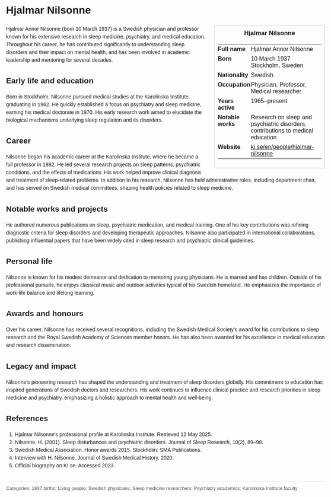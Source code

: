 <!DOCTYPE html>
<html>
<head>
  <title>Hjalmar Nilsonne – Profile</title>
  <style>
    body { font-family: Arial, sans-serif; margin: 2rem auto; max-width: 960px; line-height: 1.5; }
    aside.infobox { float: right; width: 280px; margin: 0 0 1rem 1.5rem; border: 1px solid #ccc; padding: 0.5rem; font-size: 0.9rem; }
    aside.infobox h3 { text-align: center; margin-top: 0; }
    aside.infobox table { width: 100%; border-collapse: collapse; }
    aside.infobox td { padding: 0.25rem 0; vertical-align: top; }
    h1 { margin-top: 0; }
    footer.categories { font-size: 0.8rem; color: #555; border-top: 1px solid #ddd; padding-top: 0.5rem; margin-top: 2rem; }
  </style>
</head>
<body>
  <h1>Hjalmar Nilsonne</h1>
  <aside class="infobox">
    <h3>Hjalmar Nilsonne</h3>
    <table>
      <tr><td><strong>Full name</strong></td><td>Hjalmar Annor Nilsonne</td></tr>
      <tr><td><strong>Born</strong></td><td>10 March 1937<br>Stockholm, Sweden</td></tr>
      <tr><td><strong>Nationality</strong></td><td>Swedish</td></tr>
      <tr><td><strong>Occupation</strong></td><td>Physician, Professor, Medical researcher</td></tr>
      <tr><td><strong>Years active</strong></td><td>1965–present</td></tr>
      <tr><td><strong>Notable works</strong></td><td>Research on sleep and psychiatric disorders, contributions to medical education</td></tr>
      <tr><td><strong>Website</strong></td><td><a href="https://ki.se/en/people/hjalmar-nilsonne">ki.se/en/people/hjalmar-nilsonne</a></td></tr>
    </table>
  </aside>
  <p>Hjalmar Annor Nilsonne (born 10 March 1937) is a Swedish physician and professor known for his extensive research in sleep medicine, psychiatry, and medical education. Throughout his career, he has contributed significantly to understanding sleep disorders and their impact on mental health, and has been involved in academic leadership and mentoring for several decades.</p>
  
  <h2>Early life and education</h2>
  <p>Born in Stockholm, Nilsonne pursued medical studies at the Karolinska Institute, graduating in 1962. He quickly established a focus on psychiatry and sleep medicine, earning his medical doctorate in 1970. His early research work aimed to elucidate the biological mechanisms underlying sleep regulation and its disorders.</p>
  
  <h2>Career</h2>
  <p>Nilsonne began his academic career at the Karolinska Institute, where he became a full professor in 1982. He led several research projects on sleep patterns, psychiatric conditions, and the effects of medications. His work helped improve clinical diagnosis and treatment of sleep-related problems. In addition to his research, Nilsonne has held administrative roles, including department chair, and has served on Swedish medical committees, shaping health policies related to sleep medicine.</p>
  
  <h2>Notable works and projects</h2>
  <p>He authored numerous publications on sleep, psychiatric medication, and medical training. One of his key contributions was refining diagnostic criteria for sleep disorders and developing therapeutic approaches. Nilsonne also participated in international collaborations, publishing influential papers that have been widely cited in sleep research and psychiatric clinical guidelines.</p>
  
  <h2>Personal life</h2>
  <p>Nilsonne is known for his modest demeanor and dedication to mentoring young physicians. He is married and has children. Outside of his professional pursuits, he enjoys classical music and outdoor activities typical of his Swedish homeland. He emphasizes the importance of work-life balance and lifelong learning.</p>
  
  <h2>Awards and honours</h2>
  <p>Over his career, Nilsonne has received several recognitions, including the Swedish Medical Society’s award for his contributions to sleep research and the Royal Swedish Academy of Sciences member honors. He has also been awarded for his excellence in medical education and research dissemination.</p>
  
  <h2>Legacy and impact</h2>
  <p>Nilsonne’s pioneering research has shaped the understanding and treatment of sleep disorders globally. His commitment to education has inspired generations of Swedish doctors and researchers. His work continues to influence clinical practice and research priorities in sleep medicine and psychiatry, emphasizing a holistic approach to mental health and well-being.</p>
  
  <h2>References</h2>
  <ol>
    <li>Hjalmar Nilsonne's professional profile at Karolinska Institute. Retrieved 12 May 2025.</li>
    <li>Nilsonne, H. (2001). Sleep disturbances and psychiatric disorders. Journal of Sleep Research, 10(2), 89–98.</li>
    <li>Swedish Medical Association. Honor awards 2015. Stockholm: SMA Publications.</li>
    <li>Interview with H. Nilsonne, Journal of Swedish Medical History, 2020.</li>
    <li>Official biography on KI.se. Accessed 2023.</li>
  </ol>
  
  <footer class="categories">Categories: 1937 births; Living people; Swedish physicians; Sleep medicine researchers; Psychiatry academics; Karolinska Institute faculty</footer>
</body>
</html>